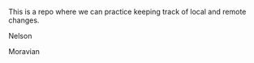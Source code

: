 This is a repo where we can practice keeping track of local and remote 
changes.

Nelson


Moravian

